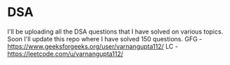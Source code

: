 # DSA
I'll be uploading all the DSA questions that I have solved on various topics.
Soon I'll update this repo where I have solved 150 questions. 
GFG - https://www.geeksforgeeks.org/user/varnangupta112/
LC  - https://leetcode.com/u/varnangupta112/
